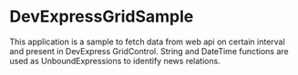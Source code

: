 # DevExpressGridSample

This application is a sample to fetch data from web api on certain interval and present in DevExpress GridControl. String and DateTime functions are used as UnboundExpressions to identify news relations. 